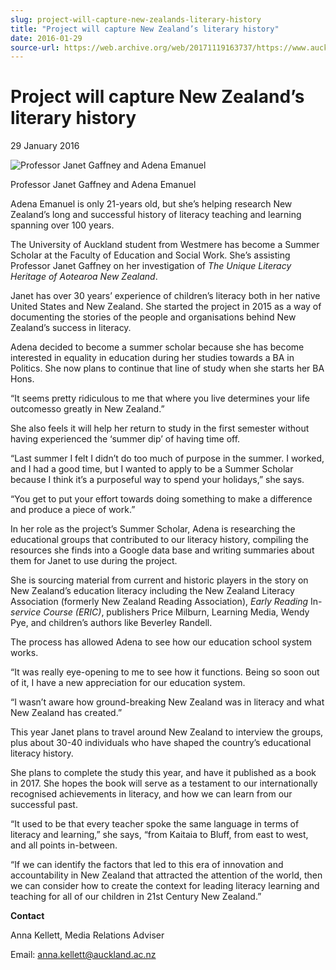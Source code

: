 ```yaml
---
slug: project-will-capture-new-zealands-literary-history
title: "Project will capture New Zealand’s literary history"
date: 2016-01-29
source-url: https://web.archive.org/web/20171119163737/https://www.auckland.ac.nz/en/about/news-events-and-notices/news/news-2016/01/project-will-capture-new-zealands-literary-history.html
---
```

Project will capture New Zealand’s literary history
===================================================

29 January 2016

![Professor Janet Gaffney and Adena Emanuel](https://www.auckland.ac.nz/en/about/news-events-and-notices/news/news-2016/01/project-will-capture-new-zealands-literary-history/_jcr_content/par/textimage/image.img.jpg/1454025612497.jpg "Professor Janet Gaffney and Adena Emanuel")

Professor Janet Gaffney and Adena Emanuel

Adena Emanuel is only 21-years old, but she’s helping research New Zealand’s long and successful history of literacy teaching and learning spanning over 100 years.

The University of Auckland student from Westmere has become a Summer Scholar at the Faculty of Education and Social Work. She’s assisting Professor Janet Gaffney on her investigation of _The Unique Literacy Heritage of Aotearoa New Zealand_.

Janet has over 30 years’ experience of children’s literacy both in her native United States and New Zealand. She started the project in 2015 as a way of documenting the stories of the people and organisations behind New Zealand’s success in literacy.

Adena decided to become a summer scholar because she has become interested in equality in education during her studies towards a BA in Politics. She now plans to continue that line of study when she starts her BA Hons.

“It seems pretty ridiculous to me that where you live determines your life outcomesso greatly in New Zealand.”

She also feels it will help her return to study in the first semester without having experienced the ‘summer dip’ of having time off.

“Last summer I felt I didn’t do too much of purpose in the summer. I worked, and I had a good time, but I wanted to apply to be a Summer Scholar because I think it’s a purposeful way to spend your holidays,” she says.

“You get to put your effort towards doing something to make a difference and produce a piece of work.”

In her role as the project’s Summer Scholar, Adena is researching the educational groups that contributed to our literacy history, compiling the resources she finds into a Google data base and writing summaries about them for Janet to use during the project.

She is sourcing material from current and historic players in the story on New Zealand’s education literacy including the New Zealand Literacy Association (formerly New Zealand Reading Association), _Early Reading_ In-_service Course (ERIC)_, publishers Price Milburn, Learning Media, Wendy Pye, and children’s authors like Beverley Randell.

The process has allowed Adena to see how our education school system works.

“It was really eye-opening to me to see how it functions. Being so soon out of it, I have a new appreciation for our education system.

“I wasn’t aware how ground-breaking New Zealand was in literacy and what New Zealand has created.”

This year Janet plans to travel around New Zealand to interview the groups, plus about 30-40 individuals who have shaped the country’s educational literacy history.

She plans to complete the study this year, and have it published as a book in 2017. She hopes the book will serve as a testament to our internationally recognised achievements in literacy, and how we can learn from our successful past.

“It used to be that every teacher spoke the same language in terms of literacy and learning,” she says, “from Kaitaia to Bluff, from east to west, and all points in-between.

“If we can identify the factors that led to this era of innovation and accountability in New Zealand that attracted the attention of the world, then we can consider how to create the context for leading literacy learning and teaching for all of our children in 21st Century New Zealand.”

**Contact**

Anna Kellett, Media Relations Adviser

Email: [anna.kellett@auckland.ac.nz](mailto:anna.kellett@auckland.ac.nz)